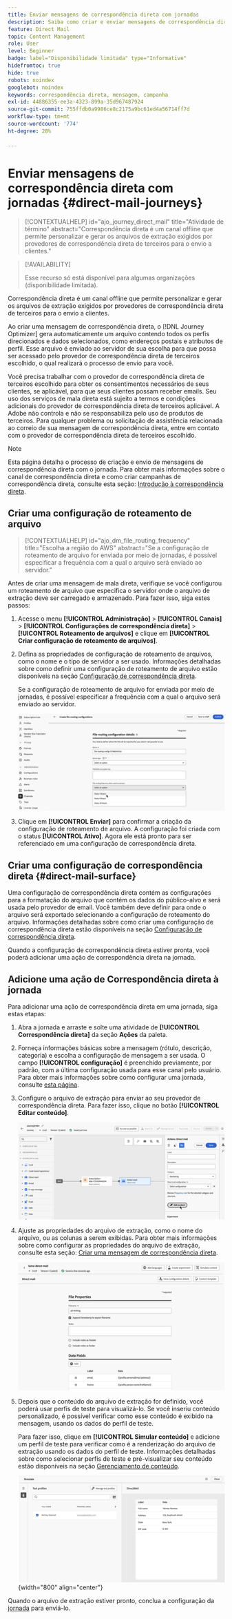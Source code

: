```yaml
---
title: Enviar mensagens de correspondência direta com jornadas
description: Saiba como criar e enviar mensagens de correspondência direta com o jornada.
feature: Direct Mail
topic: Content Management
role: User
level: Beginner
badge: label="Disponibilidade limitada" type="Informative"
hidefromtoc: true
hide: true
robots: noindex
googlebot: noindex
keywords: correspondência direta, mensagem, campanha
exl-id: 44886355-ee3a-4323-899a-35d967487924
source-git-commit: 755ffdb0a9986ce8c2175a9bc61ed4a56714ff7d
workflow-type: tm+mt
source-wordcount: '774'
ht-degree: 28%

---
```


# Enviar mensagens de correspondência direta com jornadas {#direct-mail-journeys}

>[!CONTEXTUALHELP]
>id="ajo_journey_direct_mail"
>title="Atividade de término"
>abstract="Correspondência direta é um canal offline que permite personalizar e gerar os arquivos de extração exigidos por provedores de correspondência direta de terceiros para o envio a clientes."

>[!AVAILABILITY]
>
>Esse recurso só está disponível para algumas organizações (disponibilidade limitada).

Correspondência direta é um canal offline que permite personalizar e gerar os arquivos de extração exigidos por provedores de correspondência direta de terceiros para o envio a clientes.

Ao criar uma mensagem de correspondência direta, o [!DNL Journey Optimizer] gera automaticamente um arquivo contendo todos os perfis direcionados e dados selecionados, como endereços postais e atributos de perfil. Esse arquivo é enviado ao servidor de sua escolha para que possa ser acessado pelo provedor de correspondência direta de terceiros escolhido, o qual realizará o processo de envio para você.

Você precisa trabalhar com o provedor de correspondência direta de terceiros escolhido para obter os consentimentos necessários de seus clientes, se aplicável, para que seus clientes possam receber emails. Seu uso dos serviços de mala direta está sujeito a termos e condições adicionais do provedor de correspondência direta de terceiros aplicável. A Adobe não controla e não se responsabiliza pelo uso de produtos de terceiros. Para qualquer problema ou solicitação de assistência relacionada ao correio de sua mensagem de correspondência direta, entre em contato com o provedor de correspondência direta de terceiros escolhido.

>[!NOTE]
>
>Esta página detalha o processo de criação e envio de mensagens de correspondência direta com o jornada. Para obter mais informações sobre o canal de correspondência direta e como criar campanhas de correspondência direta, consulte esta seção: [Introdução à correspondência direta](../direct-mail/get-started-direct-mail.md).

## Criar uma configuração de roteamento de arquivo

>[!CONTEXTUALHELP]
>id="ajo_dm_file_routing_frequency"
>title="Escolha a região do AWS"
>abstract="Se a configuração de roteamento de arquivo for enviada por meio de jornadas, é possível especificar a frequência com a qual o arquivo será enviado ao servidor."

Antes de criar uma mensagem de mala direta, verifique se você configurou um roteamento de arquivo que especifica o servidor onde o arquivo de extração deve ser carregado e armazenado. Para fazer isso, siga estes passos:

1. Acesse o menu **[!UICONTROL Administração]** > **[!UICONTROL Canais]** > **[!UICONTROL Configurações de correspondência direta]** > **[!UICONTROL Roteamento de arquivos]** e clique em **[!UICONTROL Criar configuração de roteamento de arquivos]**.

1. Defina as propriedades de configuração de roteamento de arquivos, como o nome e o tipo de servidor a ser usado. Informações detalhadas sobre como definir uma configuração de roteamento de arquivo estão disponíveis na seção [Configuração de correspondência direta](../direct-mail/direct-mail-configuration.md#file-routing-configuration).

   Se a configuração de roteamento de arquivo for enviada por meio de jornadas, é possível especificar a frequência com a qual o arquivo será enviado ao servidor.

   ![](assets/file-routing-journey.png)

1. Clique em **[!UICONTROL Enviar]** para confirmar a criação da configuração de roteamento de arquivo. A configuração foi criada com o status **[!UICONTROL Ativo]**. Agora ele está pronto para ser referenciado em uma configuração de correspondência direta.

## Criar uma configuração de correspondência direta {#direct-mail-surface}

Uma configuração de correspondência direta contém as configurações para a formatação do arquivo que contém os dados do público-alvo e será usada pelo provedor de email. Você também deve definir para onde o arquivo será exportado selecionando a configuração de roteamento do arquivo. Informações detalhadas sobre como criar uma configuração de correspondência direta estão disponíveis na seção [Configuração de correspondência direta](../direct-mail/direct-mail-configuration.md#file-routing-configuration).

Quando a configuração de correspondência direta estiver pronta, você poderá adicionar uma ação de correspondência direta na jornada.

## Adicione uma ação de Correspondência direta à jornada

Para adicionar uma ação de correspondência direta em uma jornada, siga estas etapas:

1. Abra a jornada e arraste e solte uma atividade de **[!UICONTROL Correspondência direta]** da seção **Ações** da paleta.

1. Forneça informações básicas sobre a mensagem (rótulo, descrição, categoria) e escolha a configuração de mensagem a ser usada. O campo **[!UICONTROL configuração]** é preenchido previamente, por padrão, com a última configuração usada para esse canal pelo usuário. Para obter mais informações sobre como configurar uma jornada, consulte [esta página](../building-journeys/journey-gs.md).

1. Configure o arquivo de extração para enviar ao seu provedor de correspondência direta. Para fazer isso, clique no botão **[!UICONTROL Editar conteúdo]**.

   ![](assets/direct-mail-add-journey.png)

1. Ajuste as propriedades do arquivo de extração, como o nome do arquivo, ou as colunas a serem exibidas. Para obter mais informações sobre como configurar as propriedades do arquivo de extração, consulte esta seção: [Criar uma mensagem de correspondência direta](../direct-mail/create-direct-mail.md#extraction-file).

   ![](assets/direct-mail-journey-content.png)

1. Depois que o conteúdo do arquivo de extração for definido, você poderá usar perfis de teste para visualizá-lo. Se você inseriu conteúdo personalizado, é possível verificar como esse conteúdo é exibido na mensagem, usando os dados do perfil de teste.

   Para fazer isso, clique em **[!UICONTROL Simular conteúdo]** e adicione um perfil de teste para verificar como é a renderização do arquivo de extração usando os dados do perfil de teste. Informações detalhadas sobre como selecionar perfis de teste e pré-visualizar seu conteúdo estão disponíveis na seção [Gerenciamento de conteúdo](../content-management/preview-test.md).

   ![](assets/direct-mail-simulate.png){width="800" align="center"}

Quando o arquivo de extração estiver pronto, conclua a configuração da [jornada](../building-journeys/journey-gs.md) para enviá-lo.
